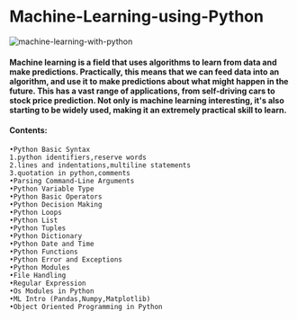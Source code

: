 # Machine-Learning-using-Python
![machine-learning-with-python](https://user-images.githubusercontent.com/29937202/41456775-21aecb7e-709f-11e8-8734-2f9baa51cc72.png)

#### Machine learning is a field that uses algorithms to learn from data and make predictions. Practically, this means that we can feed data into an algorithm, and use it to make predictions about what might happen in the future. This has a vast range of applications, from self-driving cars to stock price prediction. Not only is machine learning interesting, it's also starting to be widely used, making it an extremely practical skill to learn.
#### Contents:
```
•Python Basic Syntax
1.python identifiers,reserve words
2.lines and indentations,multiline statements
3.quotation in python,comments
•Parsing Command-Line Arguments
•Python Variable Type
•Python Basic Operators
•Python Decision Making
•Python Loops
•Python List
•Python Tuples
•Python Dictionary
•Python Date and Time
•Python Functions
•Python Error and Exceptions
•Python Modules
•File Handling
•Regular Expression
•Os Modules in Python
•ML Intro (Pandas,Numpy,Matplotlib)
•Object Oriented Programming in Python
